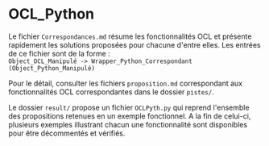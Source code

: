 # OCL_Python

Le fichier `Correspondances.md` résume les fonctionnalités OCL et présente rapidement les solutions proposées pour chacune d'entre elles. Les entrées de ce fichier sont de la forme :  
`Object_OCL_Manipulé -> Wrapper_Python_Correspondant (Object_Python_Manipulé)`

Pour le détail, consulter les fichiers `proposition.md` correspondant aux fonctionnalités OCL correspondantes dans le dossier `pistes/`.


Le dossier `result/` propose un fichier `OCLPyth.py` qui reprend l'ensemble des propositions retenues en un exemple fonctionnel.
A la fin de celui-ci, plusieurs exemples illustrant chacun une fonctionnalité sont disponibles pour être décommentés et vérifiés.

